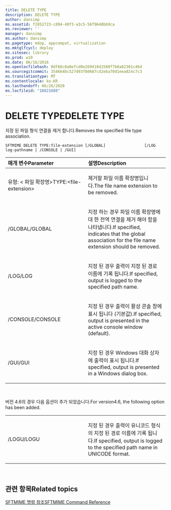 ```yaml
---
title: DELETE TYPE
description: DELETE TYPE
author: dansimp
ms.assetid: f2852723-c894-49f3-a3c5-56f9648bb9ca
ms.reviewer: ''
manager: dansimp
ms.author: dansimp
ms.pagetype: mdop, appcompat, virtualization
ms.mktglfcycl: deploy
ms.sitesec: library
ms.prod: w10
ms.date: 06/16/2016
ms.openlocfilehash: 0df68c0a0efcd0e269410d1580f7b0a82301c46d
ms.sourcegitcommit: 354664bc527d93f80687cd2eba70d1eea024c7c3
ms.translationtype: MT
ms.contentlocale: ko-KR
ms.lasthandoff: 06/26/2020
ms.locfileid: "10821688"
---
```

# <span data-ttu-id="a4d2d-103">DELETE TYPE</span><span class="sxs-lookup"><span data-stu-id="a4d2d-103">DELETE TYPE</span></span>


<span data-ttu-id="a4d2d-104">지정 된 파일 형식 연결을 제거 합니다.</span><span class="sxs-lookup"><span data-stu-id="a4d2d-104">Removes the specified file type association.</span></span>

`SFTMIME DELETE TYPE:file-extension [/GLOBAL]                 [/LOG log-pathname | /CONSOLE | /GUI]`

<table>
<colgroup>
<col width="50%" />
<col width="50%" />
</colgroup>
<thead>
<tr class="header">
<th align="left"><span data-ttu-id="a4d2d-105">매개 변수</span><span class="sxs-lookup"><span data-stu-id="a4d2d-105">Parameter</span></span></th>
<th align="left"><span data-ttu-id="a4d2d-106">설명</span><span class="sxs-lookup"><span data-stu-id="a4d2d-106">Description</span></span></th>
</tr>
</thead>
<tbody>
<tr class="odd">
<td align="left"><p><span data-ttu-id="a4d2d-107">유형: &lt; 파일 확장명&gt;</span><span class="sxs-lookup"><span data-stu-id="a4d2d-107">TYPE:&lt;file-extension&gt;</span></span></p></td>
<td align="left"><p><span data-ttu-id="a4d2d-108">제거할 파일 이름 확장명입니다.</span><span class="sxs-lookup"><span data-stu-id="a4d2d-108">The file name extension to be removed.</span></span></p></td>
</tr>
<tr class="even">
<td align="left"><p><span data-ttu-id="a4d2d-109">/GLOBAL</span><span class="sxs-lookup"><span data-stu-id="a4d2d-109">/GLOBAL</span></span></p></td>
<td align="left"><p><span data-ttu-id="a4d2d-110">지정 하는 경우 파일 이름 확장명에 대 한 전역 연결을 제거 해야 함을 나타냅니다.</span><span class="sxs-lookup"><span data-stu-id="a4d2d-110">If specified, indicates that the global association for the file name extension should be removed.</span></span></p></td>
</tr>
<tr class="odd">
<td align="left"><p><span data-ttu-id="a4d2d-111">/LOG</span><span class="sxs-lookup"><span data-stu-id="a4d2d-111">/LOG</span></span></p></td>
<td align="left"><p><span data-ttu-id="a4d2d-112">지정 된 경우 출력이 지정 된 경로 이름에 기록 됩니다.</span><span class="sxs-lookup"><span data-stu-id="a4d2d-112">If specified, output is logged to the specified path name.</span></span></p></td>
</tr>
<tr class="even">
<td align="left"><p><span data-ttu-id="a4d2d-113">/CONSOLE</span><span class="sxs-lookup"><span data-stu-id="a4d2d-113">/CONSOLE</span></span></p></td>
<td align="left"><p><span data-ttu-id="a4d2d-114">지정 된 경우 출력이 활성 콘솔 창에 표시 됩니다 (기본값).</span><span class="sxs-lookup"><span data-stu-id="a4d2d-114">If specified, output is presented in the active console window (default).</span></span></p></td>
</tr>
<tr class="odd">
<td align="left"><p><span data-ttu-id="a4d2d-115">/GUI</span><span class="sxs-lookup"><span data-stu-id="a4d2d-115">/GUI</span></span></p></td>
<td align="left"><p><span data-ttu-id="a4d2d-116">지정 된 경우 Windows 대화 상자에 출력이 표시 됩니다.</span><span class="sxs-lookup"><span data-stu-id="a4d2d-116">If specified, output is presented in a Windows dialog box.</span></span></p></td>
</tr>
</tbody>
</table>

 

<span data-ttu-id="a4d2d-117">버전 4.6의 경우 다음 옵션이 추가 되었습니다.</span><span class="sxs-lookup"><span data-stu-id="a4d2d-117">For version4.6, the following option has been added.</span></span>

<table>
<colgroup>
<col width="50%" />
<col width="50%" />
</colgroup>
<tbody>
<tr class="odd">
<td align="left"><p><span data-ttu-id="a4d2d-118">/LOGU</span><span class="sxs-lookup"><span data-stu-id="a4d2d-118">/LOGU</span></span></p></td>
<td align="left"><p><span data-ttu-id="a4d2d-119">지정 된 경우 출력이 유니코드 형식의 지정 된 경로 이름에 기록 됩니다.</span><span class="sxs-lookup"><span data-stu-id="a4d2d-119">If specified, output is logged to the specified path name in UNICODE format.</span></span></p></td>
</tr>
</tbody>
</table>

 

## <span data-ttu-id="a4d2d-120">관련 항목</span><span class="sxs-lookup"><span data-stu-id="a4d2d-120">Related topics</span></span>


[<span data-ttu-id="a4d2d-121">SFTMIME 명령 참조</span><span class="sxs-lookup"><span data-stu-id="a4d2d-121">SFTMIME Command Reference</span></span>](sftmime--command-reference.md)

 

 





